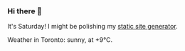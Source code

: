 ### Hi there :wave:

It's Saturday! I might be polishing my [static site generator](https://github.com/bewuethr/pandoc-bash-blog).

Weather in Toronto: sunny, at +9°C.
